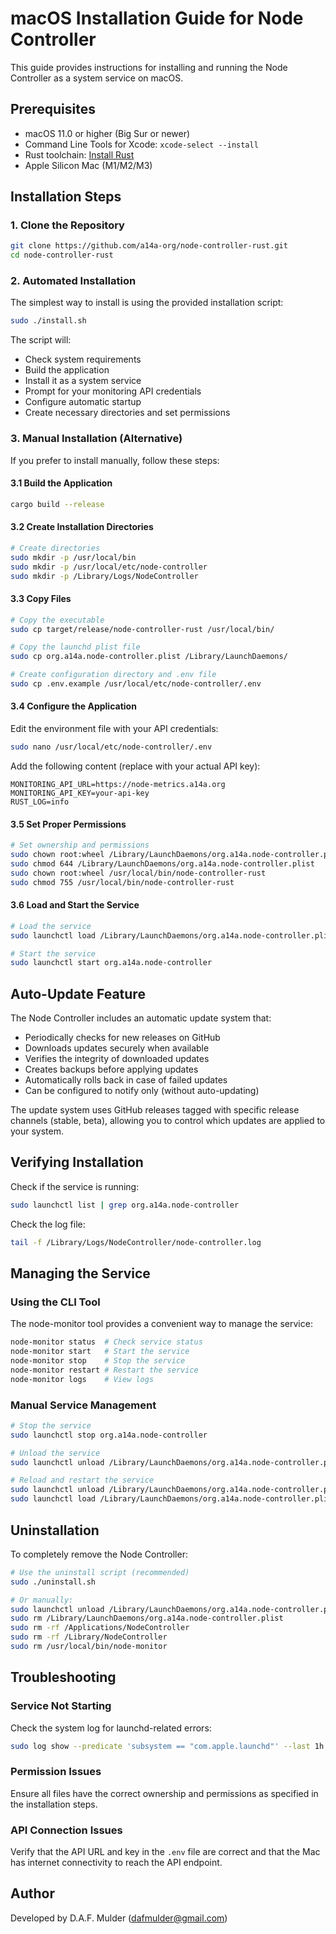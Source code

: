 # macOS Installation Guide for Node Controller

This guide provides instructions for installing and running the Node Controller as a system service on macOS.

## Prerequisites

- macOS 11.0 or higher (Big Sur or newer)
- Command Line Tools for Xcode: `xcode-select --install`
- Rust toolchain: [Install Rust](https://www.rust-lang.org/tools/install)
- Apple Silicon Mac (M1/M2/M3)

## Installation Steps

### 1. Clone the Repository

```bash
git clone https://github.com/a14a-org/node-controller-rust.git
cd node-controller-rust
```

### 2. Automated Installation

The simplest way to install is using the provided installation script:

```bash
sudo ./install.sh
```

The script will:
- Check system requirements
- Build the application
- Install it as a system service
- Prompt for your monitoring API credentials
- Configure automatic startup
- Create necessary directories and set permissions

### 3. Manual Installation (Alternative)

If you prefer to install manually, follow these steps:

#### 3.1 Build the Application

```bash
cargo build --release
```

#### 3.2 Create Installation Directories

```bash
# Create directories
sudo mkdir -p /usr/local/bin
sudo mkdir -p /usr/local/etc/node-controller
sudo mkdir -p /Library/Logs/NodeController
```

#### 3.3 Copy Files

```bash
# Copy the executable
sudo cp target/release/node-controller-rust /usr/local/bin/

# Copy the launchd plist file
sudo cp org.a14a.node-controller.plist /Library/LaunchDaemons/

# Create configuration directory and .env file
sudo cp .env.example /usr/local/etc/node-controller/.env
```

#### 3.4 Configure the Application

Edit the environment file with your API credentials:

```bash
sudo nano /usr/local/etc/node-controller/.env
```

Add the following content (replace with your actual API key):

```
MONITORING_API_URL=https://node-metrics.a14a.org
MONITORING_API_KEY=your-api-key
RUST_LOG=info
```

#### 3.5 Set Proper Permissions

```bash
# Set ownership and permissions
sudo chown root:wheel /Library/LaunchDaemons/org.a14a.node-controller.plist
sudo chmod 644 /Library/LaunchDaemons/org.a14a.node-controller.plist
sudo chown root:wheel /usr/local/bin/node-controller-rust
sudo chmod 755 /usr/local/bin/node-controller-rust
```

#### 3.6 Load and Start the Service

```bash
# Load the service
sudo launchctl load /Library/LaunchDaemons/org.a14a.node-controller.plist

# Start the service
sudo launchctl start org.a14a.node-controller
```

## Auto-Update Feature

The Node Controller includes an automatic update system that:

- Periodically checks for new releases on GitHub
- Downloads updates securely when available
- Verifies the integrity of downloaded updates
- Creates backups before applying updates
- Automatically rolls back in case of failed updates
- Can be configured to notify only (without auto-updating)

The update system uses GitHub releases tagged with specific release channels (stable, beta), allowing you to control which updates are applied to your system.

## Verifying Installation

Check if the service is running:

```bash
sudo launchctl list | grep org.a14a.node-controller
```

Check the log file:

```bash
tail -f /Library/Logs/NodeController/node-controller.log
```

## Managing the Service

### Using the CLI Tool

The node-monitor tool provides a convenient way to manage the service:

```bash
node-monitor status  # Check service status
node-monitor start   # Start the service
node-monitor stop    # Stop the service
node-monitor restart # Restart the service
node-monitor logs    # View logs
```

### Manual Service Management

```bash
# Stop the service
sudo launchctl stop org.a14a.node-controller

# Unload the service
sudo launchctl unload /Library/LaunchDaemons/org.a14a.node-controller.plist

# Reload and restart the service
sudo launchctl unload /Library/LaunchDaemons/org.a14a.node-controller.plist
sudo launchctl load /Library/LaunchDaemons/org.a14a.node-controller.plist
```

## Uninstallation

To completely remove the Node Controller:

```bash
# Use the uninstall script (recommended)
sudo ./uninstall.sh

# Or manually:
sudo launchctl unload /Library/LaunchDaemons/org.a14a.node-controller.plist
sudo rm /Library/LaunchDaemons/org.a14a.node-controller.plist
sudo rm -rf /Applications/NodeController
sudo rm -rf /Library/NodeController
sudo rm /usr/local/bin/node-monitor
```

## Troubleshooting

### Service Not Starting

Check the system log for launchd-related errors:

```bash
sudo log show --predicate 'subsystem == "com.apple.launchd"' --last 1h
```

### Permission Issues

Ensure all files have the correct ownership and permissions as specified in the installation steps.

### API Connection Issues

Verify that the API URL and key in the `.env` file are correct and that the Mac has internet connectivity to reach the API endpoint.

## Author

Developed by D.A.F. Mulder (dafmulder@gmail.com) 